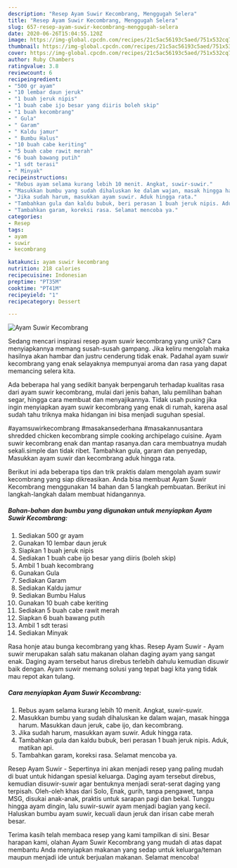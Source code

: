```yaml
---
description: "Resep Ayam Suwir Kecombrang, Menggugah Selera"
title: "Resep Ayam Suwir Kecombrang, Menggugah Selera"
slug: 657-resep-ayam-suwir-kecombrang-menggugah-selera
date: 2020-06-26T15:04:55.120Z
image: https://img-global.cpcdn.com/recipes/21c5ac56193c5aed/751x532cq70/ayam-suwir-kecombrang-foto-resep-utama.jpg
thumbnail: https://img-global.cpcdn.com/recipes/21c5ac56193c5aed/751x532cq70/ayam-suwir-kecombrang-foto-resep-utama.jpg
cover: https://img-global.cpcdn.com/recipes/21c5ac56193c5aed/751x532cq70/ayam-suwir-kecombrang-foto-resep-utama.jpg
author: Ruby Chambers
ratingvalue: 3.8
reviewcount: 6
recipeingredient:
- "500 gr ayam"
- "10 lembar daun jeruk"
- "1 buah jeruk nipis"
- "1 buah cabe ijo besar yang diiris boleh skip"
- "1 buah kecombrang"
- " Gula"
- " Garam"
- " Kaldu jamur"
- " Bumbu Halus"
- "10 buah cabe keriting"
- "5 buah cabe rawit merah"
- "6 buah bawang putih"
- "1 sdt terasi"
- " Minyak"
recipeinstructions:
- "Rebus ayam selama kurang lebih 10 menit. Angkat, suwir-suwir."
- "Masukkan bumbu yang sudah dihaluskan ke dalam wajan, masak hingga harum. Masukkan daun jeruk, cabe ijo, dan kecombrang."
- "Jika sudah harum, masukkan ayam suwir. Aduk hingga rata."
- "Tambahkan gula dan kaldu bubuk, beri perasan 1 buah jeruk nipis. Aduk, matikan api."
- "Tambahkan garam, koreksi rasa. Selamat mencoba ya."
categories:
- Resep
tags:
- ayam
- suwir
- kecombrang

katakunci: ayam suwir kecombrang 
nutrition: 218 calories
recipecuisine: Indonesian
preptime: "PT35M"
cooktime: "PT41M"
recipeyield: "1"
recipecategory: Dessert

---
```



![Ayam Suwir Kecombrang](https://img-global.cpcdn.com/recipes/21c5ac56193c5aed/751x532cq70/ayam-suwir-kecombrang-foto-resep-utama.jpg)

Sedang mencari inspirasi resep ayam suwir kecombrang yang unik? Cara menyiapkannya memang susah-susah gampang. Jika keliru mengolah maka hasilnya akan hambar dan justru cenderung tidak enak. Padahal ayam suwir kecombrang yang enak selayaknya mempunyai aroma dan rasa yang dapat memancing selera kita.

Ada beberapa hal yang sedikit banyak berpengaruh terhadap kualitas rasa dari ayam suwir kecombrang, mulai dari jenis bahan, lalu pemilihan bahan segar, hingga cara membuat dan menyajikannya. Tidak usah pusing jika ingin menyiapkan ayam suwir kecombrang yang enak di rumah, karena asal sudah tahu triknya maka hidangan ini bisa menjadi suguhan spesial.

#ayamsuwirkecombrang #masakansederhana #masakannusantara shredded chicken kecombrang simple cooking archipelago cuisine. Ayam suwir kecombrang enak dan mantap rasanya.dan cara membuatnya mudah sekali.simple dan tidak ribet. Tambahkan gula, garam dan penyedap, Masukkan ayam suwir dan kecombrang aduk hingga rata.


Berikut ini ada beberapa tips dan trik praktis dalam mengolah ayam suwir kecombrang yang siap dikreasikan. Anda bisa membuat Ayam Suwir Kecombrang menggunakan 14 bahan dan 5 langkah pembuatan. Berikut ini langkah-langkah dalam membuat hidangannya.

<!--inarticleads1-->

##### Bahan-bahan dan bumbu yang digunakan untuk menyiapkan Ayam Suwir Kecombrang:

1. Sediakan 500 gr ayam
1. Gunakan 10 lembar daun jeruk
1. Siapkan 1 buah jeruk nipis
1. Sediakan 1 buah cabe ijo besar yang diiris (boleh skip)
1. Ambil 1 buah kecombrang
1. Gunakan  Gula
1. Sediakan  Garam
1. Sediakan  Kaldu jamur
1. Sediakan  Bumbu Halus
1. Gunakan 10 buah cabe keriting
1. Sediakan 5 buah cabe rawit merah
1. Siapkan 6 buah bawang putih
1. Ambil 1 sdt terasi
1. Sediakan  Minyak


Rasa honje atau bunga kecombrang yang khas. Resep Ayam Suwir - Ayam suwir merupakan salah satu makanan olahan daging ayam yang sangat enak. Daging ayam tersebut harus direbus terlebih dahulu kemudian disuwir baik dengan. Ayam suwir memang solusi yang tepat bagi kita yang tidak mau repot akan tulang. 

<!--inarticleads2-->

##### Cara menyiapkan Ayam Suwir Kecombrang:

1. Rebus ayam selama kurang lebih 10 menit. Angkat, suwir-suwir.
1. Masukkan bumbu yang sudah dihaluskan ke dalam wajan, masak hingga harum. Masukkan daun jeruk, cabe ijo, dan kecombrang.
1. Jika sudah harum, masukkan ayam suwir. Aduk hingga rata.
1. Tambahkan gula dan kaldu bubuk, beri perasan 1 buah jeruk nipis. Aduk, matikan api.
1. Tambahkan garam, koreksi rasa. Selamat mencoba ya.


Resep Ayam Suwir - Sepertinya ini akan menjadi resep yang paling mudah di buat untuk hidangan spesial keluarga. Daging ayam tersebut direbus, kemudian disuwir-suwir agar bentuknya menjadi serat-serat daging yang terpisah. Oleh-oleh khas dari Solo, Enak, gurih, tanpa pengawet, tanpa MSG, disukai anak-anak, praktis untuk sarapan pagi dan bekal. Tunggu hingga ayam dingin, lalu suwir-suwir ayam menjadi bagian yang kecil. Haluskan bumbu ayam suwir, kecuali daun jeruk dan irisan cabe merah besar. 

Terima kasih telah membaca resep yang kami tampilkan di sini. Besar harapan kami, olahan Ayam Suwir Kecombrang yang mudah di atas dapat membantu Anda menyiapkan makanan yang sedap untuk keluarga/teman maupun menjadi ide untuk berjualan makanan. Selamat mencoba!
